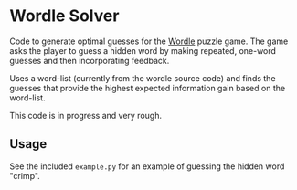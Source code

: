 # Wordle Solver

Code to generate optimal guesses for the [Wordle](https://www.powerlanguage.co.uk/wordle/) puzzle game.
The game asks the player to guess a hidden word by making repeated, one-word guesses and then incorporating feedback.

Uses a word-list (currently from the wordle source code) and finds the guesses that provide the highest expected information gain based on the word-list.

This code is in progress and very rough.

## Usage
See the included `example.py` for an example of guessing the hidden word "crimp".
